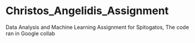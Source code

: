 # Christos_Angelidis_Assignment
Data Analysis and Machine Learning Assignment for Spitogatos,
The code ran in Google collab
